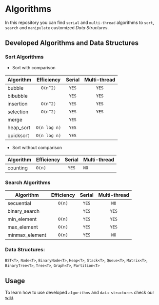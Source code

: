 # Algorithms
In this repository you can find `serial` and `multi-thread` algorithms to `sort`, `search` and `manipulate` customized *Data Structures*.

## Developed Algorithms and Data Structures

### Sort Algorithms
+ Sort with comparison
    
| Algorithm | Efficiency   | Serial | Multi-thread |
|-----------|:------------:|:------:|:-----------:|
| bubble    | `O(n^2)`     | `YES`  | `YES`       |
| bibubble  |              | `YES`  | `YES`       |
| insertion | `O(n^2)`     | `YES`  | `YES`       |
| selection | `O(n^2)`     | `YES`  | `YES`       |
| merge     |              | `YES`  |             |
| heap_sort | `O(n log n)` | `YES`  |             |
| quicksort | `O(n log n)` | `YES`  |             |
    
+ Sort without comparison
    
| Algorithm | Efficiency | Serial | Multi-thread |
|-----------|------------|:------:|-------------|
| counting  | `O(n)`     | `YES`  | `NO`        |

### Search Algorithms

| Algorithm      | Efficiency | Serial | Multi-thread |
|----------------|:----------:|:------:|:-----------:|
| secuential     | `O(n)`     | `YES`  | `NO`        |
| binary_search  |            | `YES`  | `YES`       |
| min_element    | `O(n)`     | `YES`  | `YES`        |
| max_element    | `O(n)`     | `YES`  | `YES`        |
| minmax_element | `O(n)`     | `YES`  | `NO`        |



### Data Structures: 
`BST<T>`, `Node<T>`, `BinaryNode<T>`, `Heap<T>`, `Stack<T>`, `Queue<T>`, `Matrix<T>`, `BinaryTree<T>`, `Tree<T>`, `Graph<T>`, `Partition<T>`


## Usage
To learn how to use developed `algorithms` and `data structures` check our [wiki](https://github.com/glozanoa/algorithms/wiki).
